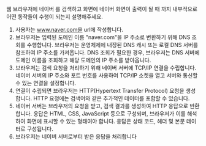 웹 브라우저에 네이버 를 검색하고 화면에 네이버 화면이 출력이 될 때 까지 내부적으로 어떤 동작들이 수행이 되는지 설명해주세요.

1) 사용자는 www.naver.com을 url에 작성합니다.
2) 브라우저는 입력된 도메인 이름 "naver.com"을 IP 주소로 변환하기 위해 DNS 조회를 수행합니다. 브라우저는 운영체제에 내장된 DNS 캐시 또는 로컬 DNS 서버를 참조하여 IP 주소를 가져옵니다.
DNS 조회가 필요한 경우, 브라우저는 DNS 서버에 도메인 이름을 조회하고 해당 도메인의 IP 주소를 받아옵니다.
3) 브라우저는 검색 요청을 처리하기 위해 네이버 서버에 TCP/IP 연결을 수립합니다. 네이버 서버의 IP 주소와 포트 번호를 사용하여 TCP/IP 소켓을 열고 서버와 통신할 수 있는 연결을 설정합니다.
4) 연결이 수립되면 브라우저는 HTTP(Hypertext Transfer Protocol) 요청을 생성합니다. HTTP 요청에는 검색어와 같은 추가적인 데이터를 포함할 수 있습니다.
5) 네이버 서버는 브라우저의 요청을 받고, 검색 결과를 생성하여 HTTP 응답으로 반환합니다. 응답은 HTML, CSS, JavaScript 등으로 구성되며, 브라우저가 이를 해석하여 화면에 표시할 수 있는 형태여야 합니다. 응답은 상태 코드, 헤더 및 본문 데이터로 구성됩니다.
6) 브라우저는 네이버 서버로부터 받은 응답을 처리합니다

